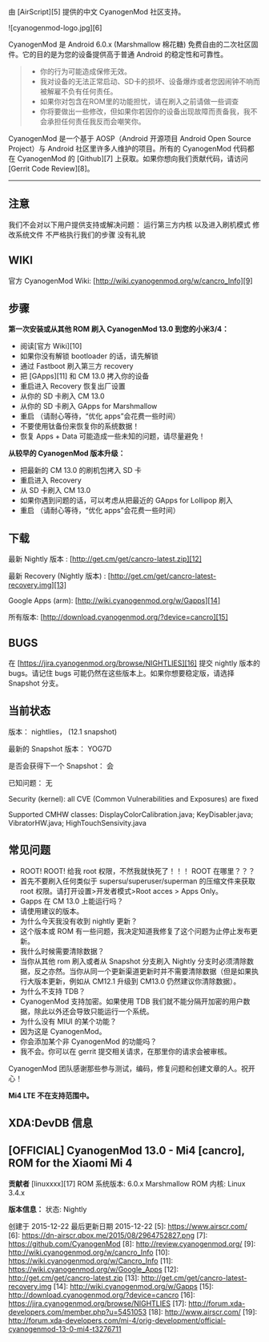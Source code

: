 由 [AirScript][5] 提供的中文 CyanogenMod 社区支持。

![cyanogenmod-logo.jpg][6]

CyanogenMod 是 Android 6.0.x (Marshmallow 棉花糖) 免费自由的二次社区固件。它的目的是为您的设备提供高于普通 Android 的稳定性和可靠性。

> * 你的行为可能造成保修无效。
> * 我对设备的无法正常启动、SD卡的损坏、设备爆炸或者您因闹钟不响而被解雇不负有任何责任。
> * 如果你对包含在ROM里的功能担忧，请在刷入之前请做一些调查
> * 你将要做出一些修改，但如果你若因你的设备出现故障而责备我，我不会承担任何责任我反而会嘲笑你。

CyanogenMod 是一个基于 AOSP（Android 开源项目 Android Open Source Project）与 Android 社区里许多人维护的项目。所有的 CyanogenMod 代码都在 CyanogenMod 的 [Github][7] 上获取。如果你想向我们贡献代码，请访问 [Gerrit Code Review][8]。


----------


注意
---
我们不会对以下用户提供支持或解决问题：
运行第三方内核
以及进入刷机模式
修改系统文件
不严格执行我们的步骤
没有礼貌

WIKI
----

官方 CyanogenMod Wiki: [http://wiki.cyanogenmod.org/w/cancro_Info][9]

步骤
--

**第一次安装或从其他 ROM 刷入 CyanogenMod 13.0 到您的小米3/4：**

 - 阅读[官方 Wiki][10]
 - 如果你没有解锁 bootloader 的话，请先解锁
 - 通过 Fastboot 刷入第三方 recovery
 - 把 [GApps][11] 和 CM 13.0 拷入你的设备
 - 重启进入 Recovery 恢复出厂设置
 - 从你的 SD 卡刷入 CM 13.0
 - 从你的 SD 卡刷入 GApps for Marshmallow
 - 重启 （请耐心等待，“优化 apps”会花费一些时间）
 - 不要使用钛备份来恢复你的系统数据！
 - 恢复 Apps + Data 可能造成一些未知的问题，请尽量避免！

**从较早的 CyanogenMod 版本升级：**
 - 把最新的 CM 13.0 的刷机包拷入 SD 卡
 - 重启进入 Recovery
 - 从 SD 卡刷入 CM 13.0
 - 如果你遇到问题的话，可以考虑从把最近的 GApps for Lollipop 刷入
 - 重启 （请耐心等待，“优化 apps”会花费一些时间）

下载
---

最新 Nightly 版本 : [http://get.cm/get/cancro-latest.zip][12]

最新 Recovery (Nightly 版本) : [http://get.cm/get/cancro-latest-recovery.img][13]

Google Apps (arm): [http://wiki.cyanogenmod.org/w/Gapps][14]

所有版本: [http://download.cyanogenmod.org/?device=cancro][15]

BUGS
----

在 [https://jira.cyanogenmod.org/browse/NIGHTLIES][16] 提交 nightly 版本的 bugs。请记住 bugs 可能仍然在这些版本上。如果你想要稳定版，请选择 Snapshot 分支。

当前状态
-----

版本： nightlies， (12.1 snapshot)

最新的 Snapshot 版本： YOG7D

是否会获得下一个 Snapshot： 会

已知问题： 无

Security (kernel): all CVE (Common Vulnerabilities and Exposures) are fixed

Supported CMHW classes: DisplayColorCalibration.java; KeyDisabler.java; VibratorHW.java; HighTouchSensivity.java

常见问题
----

 - ROOT! ROOT! 给我 root 权限，不然我就快死了！！！ ROOT 在哪里？？？
 - 首先不要刷入任何类似于 supersu/superuser/superman 的压缩文件来获取 root 权限。请打开设置>开发者模式>Root  acces > Apps Only。
 - Gapps 在 CM 13.0 上能运行吗？
 - 请使用建议的版本。
 - 为什么今天我没有收到 nightly 更新？
 - 这个版本或 ROM 有一些问题，我决定知道我修复了这个问题为止停止发布更新。
 - 我什么时候需要清除数据？
 - 当你从其他 rom 刷入或者从 Snapshot 分支刷入 Nightly 分支时必须清除数据，反之亦然。当你从同一个更新渠道更新时并不需要清除数据（但是如果执行大版本更新，例如从 CM12.1 升级到 CM13.0 仍然建议你清除数据）。
 - 为什么不支持 TDB？
 - CyanogenMod 支持加密。如果使用 TDB 我们就不能分隔开加密的用户数据，除此以外还会导致只能运行一个系统。
 - 为什么没有 MIUI 的某个功能？
 - 因为这是 CyanogenMod。
 - 你会添加某个非 CyanogenMod 的功能吗？
 - 我不会。你可以在 gerrit 提交相关请求，在那里你的请求会被审核。

CyanogenMod 团队感谢那些参与测试，编码，修复问题和创建文章的人。祝开心！

**Mi4 LTE 不在支持范围中。**

XDA:DevDB 信息
---------------------

[OFFICIAL] CyanogenMod 13.0 - Mi4 [cancro], ROM for the Xiaomi Mi 4
-------------------------------------------------------------------

**贡献者**
[linuxxxx][17]
ROM 系统版本: 6.0.x Marshmallow
ROM 内核: Linux 3.4.x

**版本信息：**
状态: Nightly

创建于 2015-12-22
最后更新日期 2015-12-22
  [5]: https://www.airscr.com/
  [6]: https://dn-airscr.qbox.me/2015/08/2964752827.png
  [7]: https://github.com/CyanogenMod
  [8]: http://review.cyanogenmod.org/
  [9]: http://wiki.cyanogenmod.org/w/cancro_Info
  [10]: https://wiki.cyanogenmod.org/w/Cancro_Info
  [11]: https://wiki.cyanogenmod.org/w/Google_Apps
  [12]: http://get.cm/get/cancro-latest.zip
  [13]: http://get.cm/get/cancro-latest-recovery.img
  [14]: http://wiki.cyanogenmod.org/w/Gapps
  [15]: http://download.cyanogenmod.org/?device=cancro
  [16]: https://jira.cyanogenmod.org/browse/NIGHTLIES
  [17]: http://forum.xda-developers.com/member.php?u=5451053
  [18]: http://www.airscr.com/
  [19]: http://forum.xda-developers.com/mi-4/orig-development/official-cyanogenmod-13-0-mi4-t3276711
